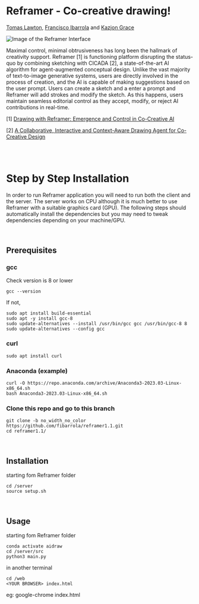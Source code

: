 # Reframer - Co-creative drawing!

[Tomas Lawton](https://www.linkedin.com/in/tomas-lawton-512066199), [Francisco Ibarrola](https://www.linkedin.com/in/fibarrola/) and [Kazjon Grace](https://www.linkedin.com/in/kazjon-grace/)

![Image of the Reframer Interface](repo_img/reframer_interface.png?raw=true "Image of the Reframer Interface")

Maximal control, minimal obtrusiveness has long been the hallmark of creativity support. Reframer [1] is functioning platform disrupting the status-quo by combining sketching with CICADA [2], a state-of-the-art AI algorithm for agent-augmented conceptual design. Unlike the vast majority of text-to-image generative systems, users are directly involved in the process of creation, and the AI is capable of making suggestions based on the user prompt. Users can create a sketch and a enter a prompt and Reframer will add strokes and modify the sketch. As this happens, users maintain seamless editorial control as they accept, modify, or reject AI contributions in real-time.

[1] [Drawing with Reframer: Emergence and Control in Co-Creative AI](https://dl.acm.org/doi/abs/10.1145/3581641.3584095)

[2] [A Collaborative, Interactive and Context-Aware Drawing Agent for Co-Creative Design]()

<br>
<br>

# Step by Step Installation

In order to run Reframer application you will need to run both the client and the server. The server works on CPU although it is much better to use Reframer with a suitable graphics card (GPU). The following steps should automatically install the dependencies but you may need to tweak dependencies depending on your machine/GPU. 

<br>

## Prerequisites

### gcc

Check version is 8 or lower
```
gcc --version
```

If not,
```
sudo apt install build-essential
sudo apt -y install gcc-8
sudo update-alternatives --install /usr/bin/gcc gcc /usr/bin/gcc-8 8
sudo update-alternatives --config gcc
```

### curl
```
sudo apt install curl
```

### Anaconda (example)
```
curl -O https://repo.anaconda.com/archive/Anaconda3-2023.03-Linux-x86_64.sh
bash Anaconda3-2023.03-Linux-x86_64.sh
```

### Clone this repo and go to this branch
```
git clone -b no_width_no_color https://github.com/fibarrola/reframer1.1.git
cd reframer1.1/
```

<br>

## Installation

starting fom Reframer folder
```
cd /server
source setup.sh
```

<br>

## Usage

starting fom Reframer folder
```
conda activate aidraw
cd /server/src
python3 main.py
```

in another terminal
```
cd /web
<YOUR BROWSER> index.html
```
eg: google-chrome index.html